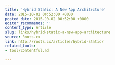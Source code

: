 ```yaml
---
title: 'Hybrid Static: A New App Architecture'
date: 2015-10-02 00:52:00 +0000
posted_date: 2015-10-02 00:52:00 +0000
editor_recommends: ''
content_type: Article
slug: links/hybrid-static-a-new-app-architecture
source: Roots.cx
link: http://roots.cx/articles/hybrid-static/
related_tools:
- tool/contentful.md

---
```

